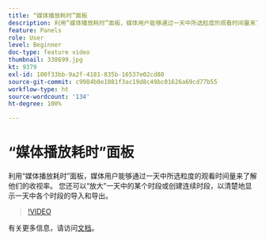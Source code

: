 ```yaml
---
title: “媒体播放耗时”面板
description: 利用“媒体播放耗时”面板，媒体用户能够通过一天中所选粒度的观看时间量来了解他们的收视率。 您还可以“放大”一天中的某个时段或创建连续时段，以清楚地显示一天中各个时段的导入和导出。
feature: Panels
role: User
level: Beginner
doc-type: feature video
thumbnail: 338699.jpg
kt: 9379
exl-id: 100f33bb-9a2f-4181-835b-16537e02cd80
source-git-commit: c9984b0e1081f3ac19d8c49bc01626a69cd77b55
workflow-type: ht
source-wordcount: '134'
ht-degree: 100%

---
```


# “媒体播放耗时”面板

利用“媒体播放耗时”面板，媒体用户能够通过一天中所选粒度的观看时间量来了解他们的收视率。 您还可以“放大”一天中的某个时段或创建连续时段，以清楚地显示一天中各个时段的导入和导出。

>[!VIDEO](https://video.tv.adobe.com/v/338699/?quality=12&learn=on)

有关更多信息，请访问[文档](https://experienceleague.adobe.com/docs/media-analytics/using/media-reports/media-playback-time-spent.html)。
